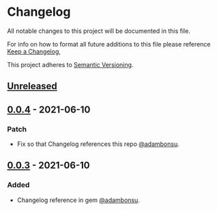 # Changelog
All notable changes to this project will be documented in this file.

For info on how to format all future additions to this file please reference [Keep a Changelog](https://keepachangelog.com/en/1.0.0/),

This project adheres to [Semantic Versioning](https://semver.org/spec/v2.0.0.html).

## [Unreleased]

## [0.0.4] - 2021-06-10
### Patch
- Fix so that Changelog references this repo [@adambonsu](https://github.com/adambonsu).

## [0.0.3] - 2021-06-10
### Added
- Changelog reference in gem [@adambonsu](https://github.com/adambonsu).


[Unreleased]: https://github.com/adambonsu/one44-cli/compare/v0.0.4...HEAD
[0.0.4]: https://github.com/adambonsu/one44-cli/compare/v0.0.3...v0.0.4
[0.0.3]: https://github.com/adambonsu/one44-cli/releases/tag/v0.0.3